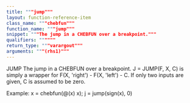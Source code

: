 ```yaml
---
title: """jump"""
layout: function-reference-item
class_name: """chebfun"""
function_name: """jump"""
snippet: """The jump in a CHEBFUN over a breakpoint."""
qualifiers: """"""
return_type: """varargout"""
arguments: """(rhs1)"""
---
```


 JUMP   The jump in a CHEBFUN over a breakpoint.
    J = JUMP(F, X, C) is simply a wrapper for F(X, 'right') - F(X, 'left') - C.
    If only two inputs are given, C is assumed to be zero.
 
  Example:
    x = chebfun(@(x) x);
    j = jump(sign(x), 0) 